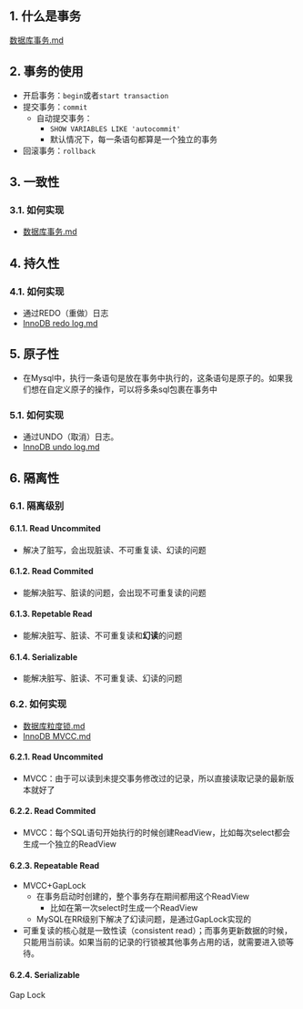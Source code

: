## 1. 什么是事务
[数据库事务.md](../../数据库事务.md)
## 2. 事务的使用
- 开启事务：`begin`或者`start transaction`
- 提交事务：`commit`
    - 自动提交事务：
        - `SHOW VARIABLES LIKE 'autocommit'`
        - 默认情况下，每一条语句都算是一个独立的事务
- 回滚事务：`rollback`

## 3. 一致性

### 3.1. 如何实现
- [数据库事务.md](../../数据库事务.md)
## 4. 持久性

### 4.1. 如何实现
- 通过REDO（重做）日志
- [InnoDB redo log.md](InnoDB%20redo%20log.md)

## 5. 原子性
- 在Mysql中，执行一条语句是放在事务中执行的，这条语句是原子的。如果我们想在自定义原子的操作，可以将多条sql包裹在事务中
### 5.1. 如何实现
- 通过UNDO（取消）日志。
- [InnoDB undo log.md](InnoDB%20undo%20log.md)

## 6. 隔离性
### 6.1. 隔离级别
#### 6.1.1. Read Uncommited
- 解决了脏写，会出现脏读、不可重复读、幻读的问题

#### 6.1.2. Read Commited
- 能解决脏写、脏读的问题，会出现不可重复读的问题

#### 6.1.3. Repetable Read
- 能解决脏写、脏读、不可重复读和**幻读**的问题

#### 6.1.4. Serializable
- 能解决脏写、脏读、不可重复读、幻读的问题
### 6.2. 如何实现

- [数据库粒度锁.md](../../数据库粒度锁.md)
- [InnoDB MVCC.md](InnoDB%20MVCC.md)

#### 6.2.1. Read Uncommited
- MVCC：由于可以读到未提交事务修改过的记录，所以直接读取记录的最新版本就好了
#### 6.2.2. Read Commited
- MVCC：每个SQL语句开始执行的时候创建ReadView，比如每次select都会生成一个独立的ReadView

#### 6.2.3. Repeatable Read
- MVCC+GapLock
    - 在事务启动时创建的，整个事务存在期间都用这个ReadView
        - 比如在第一次select时生成一个ReadView
    - MySQL在RR级别下解决了幻读问题，是通过GapLock实现的
- 可重复读的核心就是一致性读（consistent read）；而事务更新数据的时候，只能用当前读。如果当前的记录的行锁被其他事务占用的话，就需要进入锁等待。

#### 6.2.4. Serializable
Gap Lock
